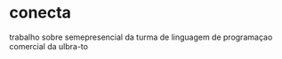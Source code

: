 # conecta 
trabalho sobre semepresencial da turma de linguagem de programaçao comercial da ulbra-to
